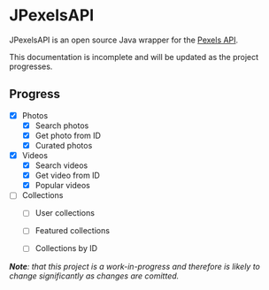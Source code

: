 
# JPexelsAPI

JPexelsAPI is an open source Java wrapper for the [Pexels API](https://www.pexels.com/api/documentation).

This documentation is incomplete and will be updated as the project progresses.

## Progress


- [x] Photos
  - [x] Search photos 
  - [x] Get photo from ID
  - [x] Curated photos
- [x] Videos
  - [x] Search videos
  - [x] Get video from ID
  - [x] Popular videos
- [ ] Collections
  - [ ] User collections
  - [ ] Featured collections
  - [ ] Collections by ID
  

***Note**: that this project is a work-in-progress and therefore is likely to change significantly as changes are comitted.*